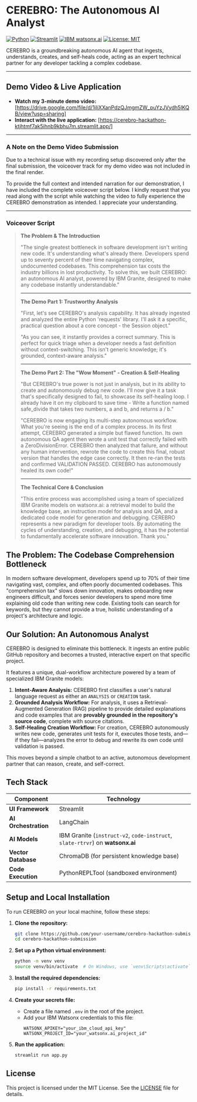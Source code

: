 #  CEREBRO: The Autonomous AI Analyst

[![Python](https://img.shields.io/badge/Python-3.11-blue?style=for-the-badge&logo=python)](https://www.python.org/)
[![Streamlit](https://img.shields.io/badge/Streamlit-1.35-red?style=for-the-badge&logo=streamlit)](https://streamlit.io)
[![IBM watsonx.ai](https://img.shields.io/badge/IBM-watsonx.ai-blue?style=for-the-badge&logo=ibm)](https://www.ibm.com/watsonx)
[![License: MIT](https://img.shields.io/badge/License-MIT-yellow.svg?style=for-the-badge)](https://opensource.org/licenses/MIT)

CEREBRO is a groundbreaking autonomous AI agent that ingests, understands, creates, and self-heals code, acting as an expert technical partner for any developer tackling a complex codebase.

---

##  Demo Video & Live Application

*   **Watch my 3-minute demo video:** [https://drive.google.com/file/d/1jIiXXanPdzQJmgmZW_puYzJVydh5lKQB/view?usp=sharing]
*   **Interact with the live application:** [https://cerebro-hackathon-ktjhtmf7ak5ihnb9kbhu7m.streamlit.app/]

---

###  A Note on the Demo Video Submission

Due to a technical issue with my recording setup discovered only after the final submission, the voiceover track for my demo video was not included in the final render.

To provide the full context and intended narration for our demonstration, I have included the complete voiceover script below. I kindly request that you read along with the script while watching the video to fully experience the CEREBRO demonstration as intended. I appreciate your understanding.

---

### **Voiceover Script**

> **The Problem & The Introduction**
> 
> "The single greatest bottleneck in software development isn't writing new code. It's understanding what's already there. Developers spend up to seventy percent of their time navigating complex, undocumented codebases. This comprehension tax costs the industry billions in lost productivity. To solve this, we built CEREBRO: an autonomous AI analyst, powered by IBM Granite, designed to make any codebase instantly understandable."
> 
> ---
> 
> **The Demo Part 1: Trustworthy Analysis**
> 
> "First, let's see CEREBRO's analysis capability. It has already ingested and analyzed the entire Python 'requests' library. I'll ask it a specific, practical question about a core concept -  the Session object."
> 
> "As you can see, it instantly provides a correct summary. This is perfect for quick triage when a developer needs a fast definition without context-switching. This isn't generic knowledge; it's grounded, context-aware analysis."
> 
> ---
> 
> **The Demo Part 2: The "Wow Moment" - Creation & Self-Healing**
> 
> "But CEREBRO's true power is not just in analysis, but in its ability to create and autonomously debug new code. I'll now give it a task that's specifically designed to fail, to showcase its self-healing loop. I already have it on my clipboard to save time - Write a function named safe_divide that takes two numbers, a and b, and returns a / b."
> 
> "CEREBRO is now engaging its multi-step autonomous workflow. What you're seeing is the end of a complex process. In its first attempt, CEREBRO generated a simple but flawed function. Its own autonomous QA agent then wrote a unit test that correctly failed with a ZeroDivisionError. CEREBRO then analyzed that failure, and without any human intervention, rewrote the code to create this final, robust version that handles the edge case correctly. It then re-ran the tests and confirmed VALIDATION PASSED. CEREBRO has autonomously healed its own code!"
> 
> ---
> 
> **The Technical Core & Conclusion**
> 
> "This entire process was accomplished using a team of specialized IBM Granite models on watsonx.ai: a retrieval model to build the knowledge base, an instruction model for analysis and QA, and a dedicated code model for generation and debugging. CEREBRO represents a new paradigm for developer tools. By automating the cycles of understanding, creation, and debugging, it has the potential to fundamentally accelerate software innovation. Thank you."


## The Problem: The Codebase Comprehension Bottleneck

In modern software development, developers spend up to 70% of their time navigating vast, complex, and often poorly documented codebases. This "comprehension tax" slows down innovation, makes onboarding new engineers difficult, and forces senior developers to spend more time explaining old code than writing new code. Existing tools can search for keywords, but they cannot provide a true, holistic understanding of a project's architecture and logic.

## Our Solution: An Autonomous Analyst

CEREBRO is designed to eliminate this bottleneck. It ingests an entire public GitHub repository and becomes a trusted, interactive expert on that specific project.

It features a unique, dual-workflow architecture powered by a team of specialized IBM Granite models:

1.  **Intent-Aware Analysis:** CEREBRO first classifies a user's natural language request as either an `ANALYSIS` or `CREATION` task.
2.  **Grounded Analysis Workflow:** For analysis, it uses a Retrieval-Augmented Generation (RAG) pipeline to provide detailed explanations and code examples that are **provably grounded in the repository's source code**, complete with source citations.
3.  **Self-Healing Creation Workflow:** For creation, CEREBRO autonomously writes new code, generates unit tests for it, executes those tests, and—if they fail—analyzes the error to debug and rewrite its own code until validation is passed.

This moves beyond a simple chatbot to an active, autonomous development partner that can reason, create, and self-correct.

##  Tech Stack

| Component            | Technology                                                                                                  |
| -------------------- | ----------------------------------------------------------------------------------------------------------- |
| **UI Framework**     | Streamlit                                                                                                   |
| **AI Orchestration** | LangChain                                                                                                   |
| **AI Models**        | IBM Granite (`instruct-v2`, `code-instruct`, `slate-rtrvr`) on **watsonx.ai**                                 |
| **Vector Database**  | ChromaDB (for persistent knowledge base)                                                                    |
| **Code Execution**   | PythonREPLTool (sandboxed environment)                                                                      |

##  Setup and Local Installation

To run CEREBRO on your local machine, follow these steps:

1.  **Clone the repository:**
    ```bash
    git clone https://github.com/your-username/cerebro-hackathon-submission.git
    cd cerebro-hackathon-submission
    ```

2.  **Set up a Python virtual environment:**
    ```bash
    python -m venv venv
    source venv/bin/activate  # On Windows, use `venv\Scripts\activate`
    ```

3.  **Install the required dependencies:**
    ```bash
    pip install -r requirements.txt
    ```

4.  **Create your secrets file:**
    *   Create a file named `.env` in the root of the project.
    *   Add your IBM Watsonx credentials to this file:
        ```
        WATSONX_APIKEY="your_ibm_cloud_api_key"
        WATSONX_PROJECT_ID="your_watsonx.ai_project_id"
        ```

5.  **Run the application:**
    ```bash
    streamlit run app.py
    ```

##  License

This project is licensed under the MIT License. See the [LICENSE](LICENSE) file for details.
